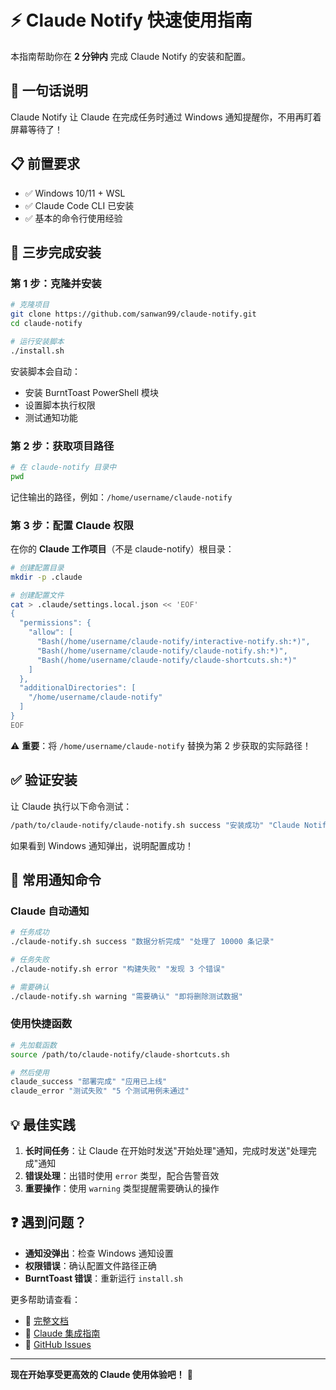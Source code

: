 # ⚡ Claude Notify 快速使用指南

本指南帮助你在 **2 分钟内** 完成 Claude Notify 的安装和配置。

## 🎯 一句话说明

Claude Notify 让 Claude 在完成任务时通过 Windows 通知提醒你，不用再盯着屏幕等待了！

## 📋 前置要求

- ✅ Windows 10/11 + WSL
- ✅ Claude Code CLI 已安装
- ✅ 基本的命令行使用经验

## 🚀 三步完成安装

### 第 1 步：克隆并安装

```bash
# 克隆项目
git clone https://github.com/sanwan99/claude-notify.git
cd claude-notify

# 运行安装脚本
./install.sh
```

安装脚本会自动：
- 安装 BurntToast PowerShell 模块
- 设置脚本执行权限
- 测试通知功能

### 第 2 步：获取项目路径

```bash
# 在 claude-notify 目录中
pwd
```

记住输出的路径，例如：`/home/username/claude-notify`

### 第 3 步：配置 Claude 权限

在你的 **Claude 工作项目**（不是 claude-notify）根目录：

```bash
# 创建配置目录
mkdir -p .claude

# 创建配置文件
cat > .claude/settings.local.json << 'EOF'
{
  "permissions": {
    "allow": [
      "Bash(/home/username/claude-notify/interactive-notify.sh:*)",
      "Bash(/home/username/claude-notify/claude-notify.sh:*)",
      "Bash(/home/username/claude-notify/claude-shortcuts.sh:*)"
    ]
  },
  "additionalDirectories": [
    "/home/username/claude-notify"
  ]
}
EOF
```

⚠️ **重要**：将 `/home/username/claude-notify` 替换为第 2 步获取的实际路径！

## ✅ 验证安装

让 Claude 执行以下命令测试：

```bash
/path/to/claude-notify/claude-notify.sh success "安装成功" "Claude Notify 已准备就绪！"
```

如果看到 Windows 通知弹出，说明配置成功！

## 🎨 常用通知命令

### Claude 自动通知
```bash
# 任务成功
./claude-notify.sh success "数据分析完成" "处理了 10000 条记录"

# 任务失败
./claude-notify.sh error "构建失败" "发现 3 个错误"

# 需要确认
./claude-notify.sh warning "需要确认" "即将删除测试数据"
```

### 使用快捷函数
```bash
# 先加载函数
source /path/to/claude-notify/claude-shortcuts.sh

# 然后使用
claude_success "部署完成" "应用已上线"
claude_error "测试失败" "5 个测试用例未通过"
```

## 💡 最佳实践

1. **长时间任务**：让 Claude 在开始时发送"开始处理"通知，完成时发送"处理完成"通知
2. **错误处理**：出错时使用 `error` 类型，配合告警音效
3. **重要操作**：使用 `warning` 类型提醒需要确认的操作

## ❓ 遇到问题？

- **通知没弹出**：检查 Windows 通知设置
- **权限错误**：确认配置文件路径正确
- **BurntToast 错误**：重新运行 `install.sh`

更多帮助请查看：
- 📖 [完整文档](README.md)
- 🤖 [Claude 集成指南](CLAUDE-INTEGRATION.md)
- 💬 [GitHub Issues](https://github.com/sanwan99/claude-notify/issues)

---

**现在开始享受更高效的 Claude 使用体验吧！** 🎉